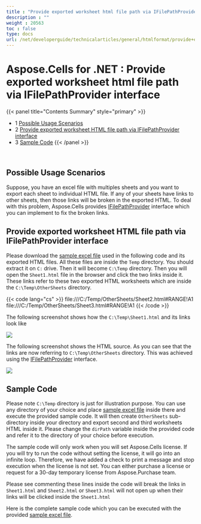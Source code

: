 ```yaml
---
title : "Provide exported worksheet html file path via IFilePathProvider interface" 
description : "" 
weight : 20563 
toc : false
type: docs
url: /net/developerguide/technicalarticles/general/htmlformat/provide+exported+worksheet+html+file+path+via+ifilepathprovider+interface/
---
```


# Aspose.Cells for .NET : Provide exported worksheet html file path via IFilePathProvider interface


{{< panel title="Contents Summary" style="primary" >}}
*   1 [Possible Usage Scenarios](#possible-usage-scenarios)
*   2 [Provide exported worksheet HTML file path via IFilePathProvider interface](#provide-exported-worksheet-html-file-path-via-ifilepathprovider-interface)
*   3 [Sample Code](#sample-code)
{{< /panel >}}
 

 

## Possible Usage Scenarios

Suppose, you have an excel file with multiples sheets and you want to export each sheet to individual HTML file. If any of your sheets have links to other sheets, then those links will be broken in the exported HTML. To deal with this problem, Aspose.Cells provides [IFilePathProvider](https://apireference.aspose.com/net/cells/aspose.cells/ifilepathprovider) interface which you can implement to fix the broken links.

## Provide exported worksheet HTML file path via IFilePathProvider interface

Please download the [sample excel file](https://docs2.aspose.com/cells/net/attachments/5013737/5115213.zip) used in the following code and its exported HTML files. All these files are inside the `Temp` directory. You should extract it on `C:` drive. Then it will become `C:\Temp` directory. Then you will open the `Sheet1.html` file in the browser and click the two links inside it. These links refer to these two exported HTML worksheets which are inside the `C:\Temp\OtherSheets` directory.

{{< code lang="cs" >}}
file:///C:/Temp/OtherSheets/Sheet2.html#RANGE!A1
file:///C:/Temp/OtherSheets/Sheet3.html#RANGE!A1
{{< /code >}}

The following screenshot shows how the `C:\Temp\Sheet1.html` and its links look like

![](https://docs2.aspose.com/cells/net/attachments/5013737/5115214.png)

The following screenshot shows the HTML source. As you can see that the links are now referring to `C:\Temp\OtherSheets` directory. This was achieved using the [IFilePathProvider](https://apireference.aspose.com/net/cells/aspose.cells/ifilepathprovider) interface.

![](https://docs2.aspose.com/cells/net/attachments/5013737/5115212.png)

## Sample Code

Please note `C:\Temp` directory is just for illustration purpose. You can use any directory of your choice and place [sample excel file](https://docs2.aspose.com/cells/net/attachments/5013737/5115211.xlsx) inside there and execute the provided sample code. It will then create `OtherSheets` sub-directory inside your directory and export second and third worksheets HTML inside it. Please change the `dirPath` variable inside the provided code and refer it to the directory of your choice before execution.

The sample code will only work when you will set Aspose.Cells license. If you will try to run the code without setting the license, it will go into an infinite loop. Therefore, we have added a check to print a message and stop execution when the license is not set. You can either purchase a license or request for a 30-day temporary license from Aspose.Purchase team.

Please see commenting these lines inside the code will break the links in `Sheet1.html` and `Sheet2.html` or `Sheet3.html` will not open up when their links will be clicked inside the `Sheet1.html`

Here is the complete sample code which you can be executed with the provided [sample excel file](https://docs2.aspose.com/cells/net/attachments/5013737/5115211.xlsx).

